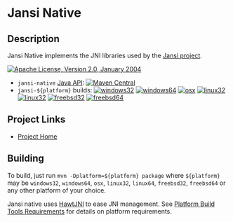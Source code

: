 Jansi Native
============

Description
-----------

Jansi Native implements the JNI libraries used by the 
[Jansi project](http://fusesource.github.io/jansi/). 

[![Apache License, Version 2.0, January 2004](https://img.shields.io/github/license/fusesource/jansi-native.svg?label=License)](http://www.apache.org/licenses/)

* `jansi-native` [Java API](http://fusesource.github.io/jansi/documentation/native-api):
[![Maven Central](https://img.shields.io/maven-central/v/org.fusesource.jansi/jansi-native.svg?label=Maven%20Central)](http://search.maven.org/#search%7Cgav%7C1%7Cg%3A%22org.fusesource.jansi%22%20AND%20a%3A%22jansi-native%22)
* `jansi-${platform}` builds: [![windows32](https://img.shields.io/maven-central/v/org.fusesource.jansi/jansi-windows32.svg?label=windows32)](http://search.maven.org/#search%7Cgav%7C1%7Cg%3A%22org.fusesource.jansi%22%20AND%20a%3A%22jansi-windows32%22)
[![windows64](https://img.shields.io/maven-central/v/org.fusesource.jansi/jansi-windows64.svg?label=windows64)](http://search.maven.org/#search%7Cgav%7C1%7Cg%3A%22org.fusesource.jansi%22%20AND%20a%3A%22jansi-windows64%22)
[![osx](https://img.shields.io/maven-central/v/org.fusesource.jansi/jansi-osx.svg?label=osx)](http://search.maven.org/#search%7Cgav%7C1%7Cg%3A%22org.fusesource.jansi%22%20AND%20a%3A%22jansi-osx%22)
[![linux32](https://img.shields.io/maven-central/v/org.fusesource.jansi/jansi-linux32.svg?label=linux32)](http://search.maven.org/#search%7Cgav%7C1%7Cg%3A%22org.fusesource.jansi%22%20AND%20a%3A%22jansi-linux32%22)
[![linux32](https://img.shields.io/maven-central/v/org.fusesource.jansi/jansi-linux64.svg?label=linux64)](http://search.maven.org/#search%7Cgav%7C1%7Cg%3A%22org.fusesource.jansi%22%20AND%20a%3A%22jansi-linux64%22)
[![freebsd32](https://img.shields.io/maven-central/v/org.fusesource.jansi/jansi-freebsd32.svg?label=freebsd32)](http://search.maven.org/#search%7Cgav%7C1%7Cg%3A%22org.fusesource.jansi%22%20AND%20a%3A%22jansi-freebsd32%22)
[![freebsd64](https://img.shields.io/maven-central/v/org.fusesource.jansi/jansi-freebsd64.svg?label=freebsd64)](http://search.maven.org/#search%7Cgav%7C1%7Cg%3A%22org.fusesource.jansi%22%20AND%20a%3A%22jansi-freebsd64%22)


Project Links
-------------

* [Project Home](http://fusesource.github.io/jansi/)

Building
--------

To build, just run `mvn -Dplatform=${platform} package` where `${platform}` may be `windows32`, `windows64`,
`osx`, `linux32`, `linux64`, `freebsd32`, `freebsd64` or any other platform of your choice.

Jansi native uses [HawtJNI](http://fusesource.github.io/hawtjni/) to ease JNI management.
See [Platform Build Tools Requirements](http://fusesource.github.io/hawtjni/documentation/developer-guide.html#Platform_Build_Tools_Requirements)
for details on platform requirements.
